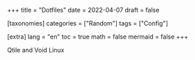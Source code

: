 +++
title = "Dotfiles"
date = 2022-04-07
draft = false

[taxonomies]
categories = ["Random"]
tags = ["Config"]

[extra]
lang = "en"
toc = true
math = false
mermaid = false
+++

Qtile and Void Linux